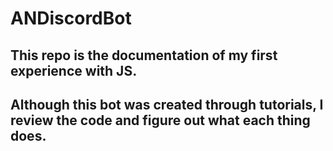 # ANDiscordBot
## This repo is the documentation of my first experience with JS. 
## Although this bot was created through tutorials, I review the code and figure out what each thing does.
